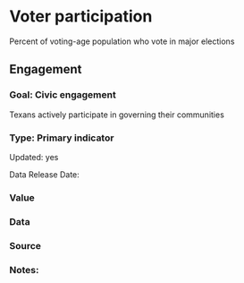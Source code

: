# Voter participation
Percent of voting-age population who vote in major elections
## Engagement
### Goal: Civic engagement
Texans actively participate in governing their communities
### Type: Primary indicator
Updated: yes
Data Release Date: 

### Value

### Data

### Source

### Notes: